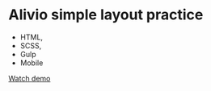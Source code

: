 # Alivio simple layout practice

- HTML,
- SCSS,
- Gulp
- Mobile

[Watch demo](https://muzykalniy.github.io/Alivio-layout/)
